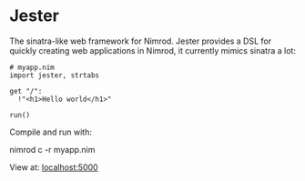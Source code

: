 # Jester

The sinatra-like web framework for Nimrod. Jester provides a DSL for quickly 
creating web applications in Nimrod, it currently mimics sinatra a lot:

```nimrod
# myapp.nim
import jester, strtabs

get "/":
  !"<h1>Hello world</h1>"

run()
```

Compile and run with:

  nimrod c -r myapp.nim


View at: [localhost:5000](http://localhost:5000)